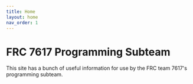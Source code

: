```yaml
---
title: Home
layout: home
nav_order: 1
---
```


# FRC 7617 Programming Subteam

This site has a bunch of useful information for use by the FRC team 7617's programming subteam.
